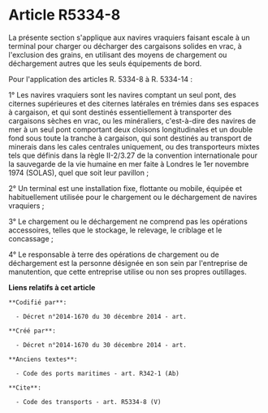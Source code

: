 # Article R5334-8

La présente section s'applique aux navires vraquiers faisant escale à un terminal pour charger ou décharger des cargaisons
solides en vrac, à l'exclusion des grains, en utilisant des moyens de chargement ou déchargement autres que les seuls
équipements de bord. 

Pour l'application des articles R. 5334-8 à R. 5334-14 : 

1° Les navires vraquiers sont les navires comptant un seul pont, des citernes supérieures et des citernes latérales en
trémies dans ses espaces à cargaison, et qui sont destinés essentiellement à transporter des cargaisons sèches en vrac, ou
les minéraliers, c'est-à-dire des navires de mer à un seul pont comportant deux cloisons longitudinales et un double fond
sous toute la tranche à cargaison, qui sont destinés au transport de minerais dans les cales centrales uniquement, ou des
transporteurs mixtes tels que définis dans la règle II-2/3.27 de la convention internationale pour la sauvegarde de la vie
humaine en mer faite à Londres le 1er novembre 1974 (SOLAS), quel que soit leur pavillon ; 

2° Un terminal est une installation fixe, flottante ou mobile, équipée et habituellement utilisée pour le chargement ou le
déchargement de navires vraquiers ; 

3° Le chargement ou le déchargement ne comprend pas les opérations accessoires, telles que le stockage, le relevage, le
criblage et le concassage ; 

4° Le responsable à terre des opérations de chargement ou de déchargement est la personne désignée en son sein par
l'entreprise de manutention, que cette entreprise utilise ou non ses propres outillages.

**Liens relatifs à cet article**

	**Codifié par**:

	  - Décret n°2014-1670 du 30 décembre 2014 - art.

	**Créé par**:

	  - Décret n°2014-1670 du 30 décembre 2014 - art.

	**Anciens textes**:

	  - Code des ports maritimes - art. R342-1 (Ab)

	**Cite**:

	  - Code des transports - art. R5334-8 (V)
